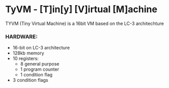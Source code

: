 # TyVM - [T]in[y] [V]irtual [M]achine
TYVM (Tiny Virtual Machine) is a 16bit VM based on the LC-3 architechture

### HARDWARE:
  - 16-bit on LC-3 architecture
  - 128kb memory
  - 10 registers:
    - 8 general purpose
    - 1 program counter
    - 1 condition flag
  - 3 condition flags
